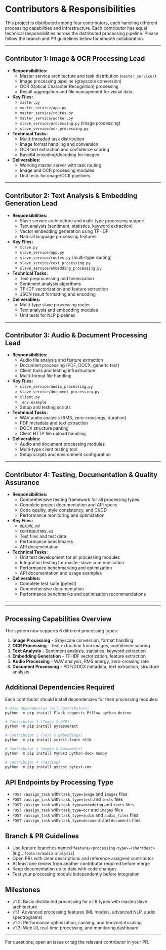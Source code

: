 # Contributors & Responsibilities

This project is distributed among four contributors, each handling different processing capabilities and infrastructure. Each contributor has equal technical responsibilities across the distributed processing pipeline. Please follow the branch and PR guidelines below for smooth collaboration.

---

## Contributor 1: Image & OCR Processing Lead
- **Responsibilities:**
  - Master service architecture and task distribution (`master_service/`)
  - Image processing pipeline (grayscale conversion)
  - OCR (Optical Character Recognition) processing
  - Result aggregation and file management for visual data
- **Key Files:**
  - `master.py`
  - `master_service/app.py`
  - `master_service/routes.py` 
  - `master_service/worker.py`
  - `slave_service/processing.py` (image processing)
  - `slave_service/ocr_processing.py`
- **Technical Tasks:**
  - Multi-threaded task distribution
  - Image format handling and conversion
  - OCR text extraction and confidence scoring
  - Base64 encoding/decoding for images
- **Deliverables:**
  - Working master server with task routing
  - Image and OCR processing modules
  - Unit tests for image/OCR pipelines

---

## Contributor 2: Text Analysis & Embedding Generation Lead  
- **Responsibilities:**
  - Slave service architecture and multi-type processing support
  - Text analysis (sentiment, statistics, keyword extraction)
  - Vector embedding generation using TF-IDF
  - Natural language processing features
- **Key Files:**
  - `slave.py`
  - `slave_service/app.py`
  - `slave_service/routes.py` (multi-type routing)
  - `slave_service/text_processing.py`
  - `slave_service/embedding_processing.py`
- **Technical Tasks:**
  - Text preprocessing and tokenization
  - Sentiment analysis algorithms
  - TF-IDF vectorization and feature extraction
  - JSON result formatting and encoding
- **Deliverables:**
  - Multi-type slave processing router
  - Text analysis and embedding modules
  - Unit tests for NLP pipelines

---

## Contributor 3: Audio & Document Processing Lead
- **Responsibilities:**
  - Audio file analysis and feature extraction
  - Document processing (PDF, DOCX, generic text)
  - Client tools and testing infrastructure
  - Multi-format file handling
- **Key Files:**
  - `slave_service/audio_processing.py`
  - `slave_service/document_processing.py`
  - `client.py`
  - `.env.example`
  - Setup and testing scripts
- **Technical Tasks:**
  - WAV audio analysis (RMS, zero-crossings, duration)
  - PDF metadata and text extraction
  - DOCX structure parsing
  - Client HTTP file upload handling
- **Deliverables:**
  - Audio and document processing modules
  - Multi-type client testing tool
  - Setup scripts and environment configuration

---

## Contributor 4: Testing, Documentation & Quality Assurance
- **Responsibilities:**
  - Comprehensive testing framework for all processing types
  - Complete project documentation and API specs
  - Code quality, style consistency, and CI/CD
  - Performance monitoring and optimization
- **Key Files:**
  - `README.md`
  - `CONTRIBUTORS.md`
  - Test files and test data
  - Performance benchmarks
  - API documentation
- **Technical Tasks:**
  - Unit test development for all processing modules
  - Integration testing for master-slave communication
  - Performance benchmarking and optimization
  - API documentation and usage examples
- **Deliverables:**
  - Complete test suite (pytest)
  - Comprehensive documentation
  - Performance benchmarks and optimization recommendations

---

---

## Processing Capabilities Overview

The system now supports 6 different processing types:

1. **Image Processing** - Grayscale conversion, format handling
2. **OCR Processing** - Text extraction from images, confidence scoring  
3. **Text Analysis** - Sentiment analysis, statistics, keyword extraction
4. **Embedding Generation** - TF-IDF vectorization, feature extraction
5. **Audio Processing** - WAV analysis, RMS energy, zero-crossing rate
6. **Document Processing** - PDF/DOCX metadata, text extraction, structure analysis

## Additional Dependencies Required

Each contributor should install dependencies for their processing modules:

```powershell
# Base dependencies (all contributors)
python -m pip install Flask requests Pillow python-dotenv

# Contributor 1 (Image & OCR)
python -m pip install pytesseract

# Contributor 2 (Text & Embeddings) 
python -m pip install scikit-learn nltk

# Contributor 3 (Audio & Documents)
python -m pip install PyPDF2 python-docx numpy

# Contributor 4 (Testing)
python -m pip install pytest pytest-cov
```

## API Endpoints by Processing Type

- `POST /assign_task` with `task_type=image` and `images` files
- `POST /assign_task` with `task_type=text` and `texts` files  
- `POST /assign_task` with `task_type=embedding` and `texts` files
- `POST /assign_task` with `task_type=ocr` and `images` files
- `POST /assign_task` with `task_type=audio` and `audio_files` files
- `POST /assign_task` with `task_type=document` and `documents` files

## Branch & PR Guidelines
- Use feature branches named `feature/<processing-type>-<shortdesc>` (e.g., `feature/audio-analysis`)
- Open PRs with clear descriptions and reference assigned contributor
- At least one review from another contributor required before merge
- Keep documentation up to date with code changes
- Test your processing module independently before integration

## Milestones
- v1.0: Basic distributed processing for all 6 types with master/slave architecture
- v1.1: Advanced processing features (ML models, advanced NLP, audio spectrograms)
- v1.2: Performance optimization, caching, and horizontal scaling
- v1.3: Web UI, real-time processing, and monitoring dashboard

---

For questions, open an issue or tag the relevant contributor in your PR.
